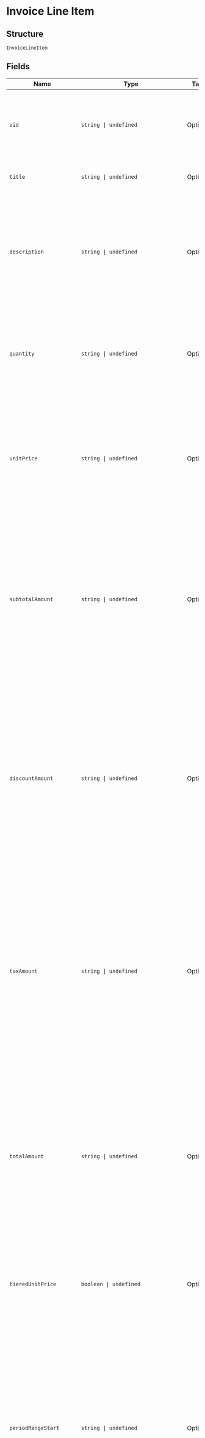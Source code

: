 
# Invoice Line Item

## Structure

`InvoiceLineItem`

## Fields

| Name | Type | Tags | Description |
|  --- | --- | --- | --- |
| `uid` | `string \| undefined` | Optional | Unique identifier for the line item.  Useful when cross-referencing the line against individual discounts in the `discounts` or `taxes` lists. |
| `title` | `string \| undefined` | Optional | A short descriptor for the charge or item represented by this line. |
| `description` | `string \| undefined` | Optional | Detailed description for the charge or item represented by this line.  May include proration details in plain text.<br><br>Note: this string may contain line breaks that are hints for the best display format on the invoice. |
| `quantity` | `string \| undefined` | Optional | The quantity or count of units billed by the line item.<br><br>This is a decimal number represented as a string. (See "About Decimal Numbers".) |
| `unitPrice` | `string \| undefined` | Optional | The price per unit for the line item.<br><br>When tiered pricing was used (i.e. not every unit was actually priced at the same price) this will be the blended average cost per unit and the `tiered_unit_price` field will be set to `true`. |
| `subtotalAmount` | `string \| undefined` | Optional | The line subtotal, generally calculated as `quantity * unit_price`. This is the canonical amount of record for the line - when rounding differences are in play, `subtotal_amount` takes precedence over the value derived from `quantity * unit_price` (which may not have the proper precision to exactly equal this amount). |
| `discountAmount` | `string \| undefined` | Optional | The approximate discount applied to just this line.<br><br>The value is approximated in cases where rounding errors make it difficult to apportion exactly a total discount among many lines. Several lines may have been summed prior to applying the discount to arrive at `discount_amount` for the invoice - backing that out to the discount on a single line may introduce rounding or precision errors. |
| `taxAmount` | `string \| undefined` | Optional | The approximate tax applied to just this line.<br><br>The value is approximated in cases where rounding errors make it difficult to apportion exactly a total tax among many lines. Several lines may have been summed prior to applying the tax rate to arrive at `tax_amount` for the invoice - backing that out to the tax on a single line may introduce rounding or precision errors. |
| `totalAmount` | `string \| undefined` | Optional | The non-canonical total amount for the line.<br><br>`subtotal_amount` is the canonical amount for a line. The invoice `total_amount` is derived from the sum of the line `subtotal_amount`s and discounts or taxes applied thereafter.  Therefore, due to rounding or precision errors, the sum of line `total_amount`s may not equal the invoice `total_amount`. |
| `tieredUnitPrice` | `boolean \| undefined` | Optional | When `true`, indicates that the actual pricing scheme for the line was tiered, so the `unit_price` shown is the blended average for all units. |
| `periodRangeStart` | `string \| undefined` | Optional | Start date for the period covered by this line. The format is `"YYYY-MM-DD"`.<br><br>* For periodic charges paid in advance, this date will match the billing date, and the end date will be in the future.<br>* For periodic charges paid in arrears (e.g. metered charges), this date will be the date of the previous billing, and the end date will be the current billing date.<br>* For non-periodic charges, this date and the end date will match. |
| `periodRangeEnd` | `string \| undefined` | Optional | End date for the period covered by this line. The format is `"YYYY-MM-DD"`.<br><br>* For periodic charges paid in advance, this date will match the next (future) billing date.<br>* For periodic charges paid in arrears (e.g. metered charges), this date will be the date of the current billing date.<br>* For non-periodic charges, this date and the start date will match. |
| `transactionId` | `number \| undefined` | Optional | - |
| `productId` | `number \| null \| undefined` | Optional | The ID of the product subscribed when the charge was made.<br><br>This may be set even for component charges, so true product-only (non-component) charges will also have a nil `component_id`. |
| `productVersion` | `number \| null \| undefined` | Optional | The version of the product subscribed when the charge was made. |
| `componentId` | `number \| null \| undefined` | Optional | The ID of the component being billed. Will be `nil` for non-component charges. |
| `pricePointId` | `number \| null \| undefined` | Optional | The price point ID of the component being billed. Will be `nil` for non-component charges. |
| `billingScheduleItemId` | `number \| null \| undefined` | Optional | - |
| `hide` | `boolean \| undefined` | Optional | - |
| `componentCostData` | [`InvoiceLineItemComponentCostData \| null \| undefined`](../../doc/models/invoice-line-item-component-cost-data.md) | Optional | - |
| `productPricePointId` | `number \| null \| undefined` | Optional | The price point ID of the line item's product |
| `customItem` | `boolean \| undefined` | Optional | - |
| `kind` | `string \| undefined` | Optional | - |

## Example (as JSON)

```json
{
  "uid": "uid4",
  "title": "title0",
  "description": "description4",
  "quantity": "quantity0",
  "unit_price": "unit_price2"
}
```

